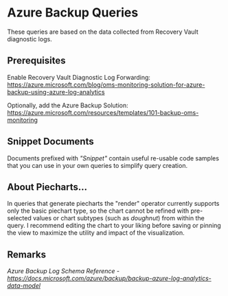 # Azure Backup Queries

These queries are based on the data collected from Recovery Vault diagnostic logs.

## Prerequisites

Enable Recovery Vault Diagnostic Log Forwarding: <https://azure.microsoft.com/blog/oms-monitoring-solution-for-azure-backup-using-azure-log-analytics>

Optionally, add the Azure Backup Solution: <https://azure.microsoft.com/resources/templates/101-backup-oms-monitoring>

## Snippet Documents

Documents prefixed with *"Snippet"* contain useful re-usable code samples that you can use in your own queries to simplify query creation.

## About Piecharts...

In queries that generate piecharts the "render" operator currently supports only the basic piechart type, so the chart cannot be refined with pre-selected values or chart subtypes (such as *doughnut*) from within the query. I recommend editing the chart to your liking before saving or pinning the view to maximize the utility and impact of the visualization.

## Remarks

*Azure Backup Log Schema Reference - <https://docs.microsoft.com/azure/backup/backup-azure-log-analytics-data-model>*
